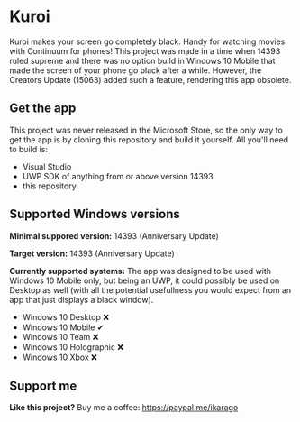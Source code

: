 # Kuroi
Kuroi makes your screen go completely black. Handy for watching movies with Continuum for phones! 
This project was made in a time when 14393 ruled supreme and there was no option build in Windows 10 Mobile that made the screen of your phone go black after a while.
However, the Creators Update (15063) added such a feature, rendering this app obsolete.


## Get the app
This project was never released in the Microsoft Store, so the only way to get the app is by cloning this repository and build it yourself.
All you'll need to build is:
* Visual Studio
* UWP SDK of anything from or above version 14393
* this repository.


## Supported Windows versions
**Minimal suppored version:** 14393 (Anniversary Update)

**Target version:** 14393 (Anniversary Update)

**Currently supported systems:**
The app was designed to be used with Windows 10 Mobile only, but being an UWP, it could possibly be used on Desktop as well (with all the potential usefullness you would expect from an app that just displays a black window).

* Windows 10 Desktop ❌
* Windows 10 Mobile ✔
* Windows 10 Team ❌
* Windows 10 Holographic ❌
* Windows 10 Xbox ❌


## Support me
**Like this project?** Buy me a coffee: https://paypal.me/ikarago
